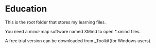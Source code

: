 # Education
This is the root folder that stores my learning files.

You need a mind-map software named XMind to open *.xmind files.

A free trial version can be downloaded from _Toolkit(for Windows users).
